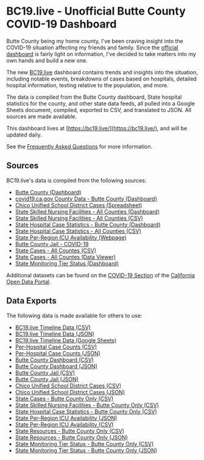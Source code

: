 BC19.live - Unofficial Butte County COVID-19 Dashboard
======================================================

Butte County being my home county, I've been craving insight into the COVID-19
situation affecting my friends and family. Since the [official
dashboard](https://infogram.com/1pe66wmyjnmvkrhm66x9362kp3al60r57ex) is fairly
light on information, I've decided to take matters into my own hands and build
a new one.

The new [BC19.live](https://bc19.live) dashboard contains trends and insights
into the situation, including notable events, breakdowns of cases based on
hospitals, detailed hospital information, testing relative to the population,
and more.

The data is compiled from the Butte County dashboard, State hospital statistics
for the county, and other state data feeds, all pulled into a Google Sheets
document, compiled, exported to CSV, and translated to JSON. All sources are
made available.

This dashboard lives at [https://bc19.live/](https://bc19.live/), and will be
updated daily.

See the [Frequently Asked Questions](https://www.notion.so/Frequently-Asked-Questions-98c9989c090c41a88f767830af845462)
for more information.


Sources
-------

BC19.live's data is compiled from the following sources:

* [Butte County (Dashboard)](https://infogram.com/1pe66wmyjnmvkrhm66x9362kp3al60r57ex)
* [covid19.ca.gov County Data - Butte County (Dashboard)](https://public.tableau.com/profile/ca.open.data#!/vizhome/COVID-19CountyProfile3/CountyLevelCombined?County=Butte)
* [Chico Unified School District Cases (Spreadsheet)](https://docs.google.com/spreadsheets/u/0/d/e/2PACX-1vSPLYKyOXjJQbvrnZtU9Op0uMoH84EKYP7pEp1ANCAw3yWg3LswQs5wfOSKFt5AukxPymzZ9QczlMDh/pubhtml?headers=true&gid=2096611352#)
* [State Skilled Nursing Facilities - All Counties (Dashboard)](https://www.cdph.ca.gov/Programs/CID/DCDC/Pages/COVID-19/SNFsCOVID_19.aspx)
* [State Skilled Nursing Facilities - All Counties (CSV)](https://raw.githubusercontent.com/datadesk/california-coronavirus-data/master/cdph-skilled-nursing-facilities.csv)
* [State Hospital Case Statistics - Butte County (Dashboard)](https://public.tableau.com/views/COVID-19HospitalsDashboard/Hospitals?:embed=y&:showVizHome=no&COUNTY=Butte)
* [State Hospital Case Statistics - All Counties (CSV)](https://data.chhs.ca.gov/dataset/6882c390-b2d7-4b9a-aefa-2068cee63e47/resource/6cd8d424-dfaa-4bdd-9410-a3d656e1176e/download/covid19data.csv)
* [State Per-Region ICU Availability (Webpage)](https://covid19.ca.gov/stay-home-except-for-essential-needs/)
* [Butte County Jail - COVID-19](https://www.buttecounty.net/sheriffcoroner/Covid-19)
* [State Cases - All Countes (CSV)](https://data.ca.gov/dataset/590188d5-8545-4c93-a9a0-e230f0db7290/resource/926fd08f-cc91-4828-af38-bd45de97f8c3/download/statewide_cases.csv)
* [State Cases - All Countes (Data Viewer)](https://data.ca.gov/dataset/covid-19-cases/resource/926fd08f-cc91-4828-af38-bd45de97f8c3)
* [State Monitoring Tier Status (Dashboard)](https://covid19.ca.gov/safer-economy/#reopening-data)

Additional datasets can be found on the [COVID-19
Section](https://data.ca.gov/group/covid-19) of the [California Open Data
Portal](https://data.ca.gov).


Data Exports
------------

The following data is made available for others to use:

* [BC19.live Timeline Data (CSV)](https://bc19.live/data/csv/timeline.csv)
* [BC19.live Timeline Data (JSON)](https://bc19.live/data/json/timeline.json)
* [BC19.live Timeline Data (Google Sheets)](https://docs.google.com/spreadsheets/d/1cDD-vcOT6mZIgv4S3yflAyqUx9w-BbQ_vv9_bkk00lg/edit?usp=sharing)
* [Per-Hospital Case Counts (CSV)](https://bc19.live/data/csv/hospital-cases.csv)
* [Per-Hospital Case Counts (JSON)](https://bc19.live/data/json/hospital-cases.json)
* [Butte County Dashboard (CSV)](https://bc19.live/data/csv/butte-dashboard-v4.csv)
* [Butte County Dashboard (JSON)](https://bc19.live/data/json/butte-dashboard.json)
* [Butte County Jail (CSV)](https://bc19.live/data/csv/butte-county-jail.csv)
* [Butte County Jail (JSON)](https://bc19.live/data/csv/butte-county-jail.json)
* [Chico Unified School District Cases (CSV)](https://bc19.live/data/csv/cusd.csv)
* [Chico Unified School District Cases (JSON)](https://bc19.live/data/json/cusd.json)
* [State Cases - Butte County Only (CSV)](https://bc19.live/data/csv/state-cases.csv)
* [State Skilled Nursing Facilities - Butte County Only (CSV)](https://bc19.live/data/csv/skilled-nursing-facilities-v3.csv)
* [State Hospital Case Statistics - Butte County Only (CSV)](https://bc19.live/data/csv/state-hospitals-v3.csv)
* [State Per-Region ICU Availability (JSON)](https://bc19.live/data/json/state-region-icu-pct.json)
* [State Per-Region ICU Availability (CSV)](https://bc19.live/data/csv/state-region-icu-pct.csv)
* [State Resources - Butte County Only (CSV)](https://bc19.live/data/csv/state-resources.csv)
* [State Resources - Butte County Only (JSON)](https://bc19.live/data/json/state-resources.json)
* [State Monitoring Tier Status - Butte County Only (CSV)](https://bc19.live/data/csv/state-tiers-v2.csv)
* [State Monitoring Tier Status - Butte County Only (JSON)](https://bc19.live/data/json/state-tiers.json)

